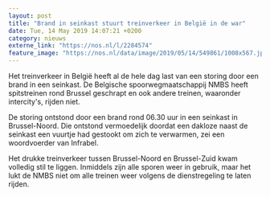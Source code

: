 ```yaml
---
layout: post
title: "Brand in seinkast stuurt treinverkeer in België in de war"
date: Tue, 14 May 2019 14:07:21 +0200
category: nieuws
externe_link: "https://nos.nl/l/2284574"
feature_image: "https://nos.nl/data/image/2019/05/14/549861/1008x567.jpg"
---
```


<p>Het treinverkeer in België heeft al de hele dag last van een storing door een brand in een seinkast. De Belgische spoorwegmaatschappij NMBS heeft spitstreinen rond Brussel geschrapt en ook andere treinen, waaronder intercity's, rijden niet.</p>
<p>De storing ontstond door een brand rond 06.30 uur in een seinkast in Brussel-Noord. Die ontstond vermoedelijk doordat een dakloze naast de seinkast een vuurtje had gestookt om zich te verwarmen, zei een woordvoerder van Infrabel.</p>
<p>Het drukke treinverkeer tussen Brussel-Noord en Brussel-Zuid kwam volledig stil te liggen. Inmiddels zijn alle sporen weer in gebruik, maar het lukt de NMBS niet om alle treinen weer volgens de dienstregeling te laten rijden.</p>

